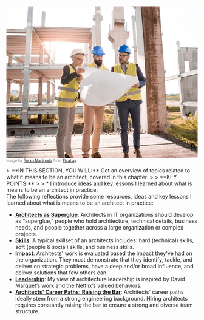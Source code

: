 <img style="margin-top: -20px; width: 100%; height: 400px; object-fit: cover" 
     src="assets/images/arch/architect-3979490_1920.jpg">
<div style="font-size: 70%; margin-top: -16px; color: grey; margin-bottom: 12px">
Image by <a href="https://pixabay.com/users/borevina-9505414/?utm_source=link-attribution&amp;utm_medium=referral&amp;utm_campaign=image&amp;utm_content=3979490">Borko Manigoda</a> from <a href="https://pixabay.com//?utm_source=link-attribution&amp;utm_medium=referral&amp;utm_campaign=image&amp;utm_content=3979490">Pixabay</a>
</div>
> **IN THIS SECTION, YOU WILL:**  Get an overview of topics related to what it means to be an architect, covered in this chapter.
>
> **KEY POINTS:**
>
> * I introduce ideas and key lessons I learned about what is means to be an architect in practice.

<br>
The following reflections provide some resources, ideas and key lessons I learned about what is means to be an architect in practice:

* **[Architects as Superglue](superglue)**: Architects in IT organizations should develop as “superglue,” people who hold architecture, technical details, business needs, and people together across a large organization or complex projects.
* **[Skills](impact)**: A typical skillset of an architects includes: hard (technical) skills, soft (people & social) skills, and business skills.
* **[Impact](impact)**: Architects' work is evaluated based the impact they've had on the organization. They must demonstrate that they identify, tackle, and deliver on strategic problems, have a deep and/or broad influence, and deliver solutions that few others can.
* **[Leadership](behaviors)**: My view of architecture leadership is inspired by David Marquet’s work and the Netflix’s valued behaviors.
* **[Architects' Career Paths: Raising the Bar](career)**: Architects' career paths ideally stem from a strong engineering background. Hiring architects requires constantly raising the bar to ensure a strong and diverse team structure.
